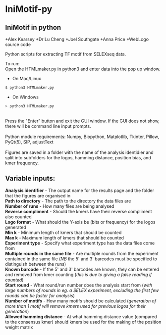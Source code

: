 # IniMotif-py

## IniMotif in python

+Alex Kearsey 
+Dr Lu Cheng
+Joel Southgate
+Anna Price
+WebLogo source code

Python scripts for extracting TF motif from SELEXseq data.

To run: <br />
Open the HTMLmaker.py in python3 and enter data into the pop up window.

* On Mac/Linux <br />
```bash
$ python3 HTMLmaker.py
```
* On Windows <br />
```bash
> python3 HTMLmaker.py
```
<br />
Press the "Enter" button and exit the GUI window. If the GUI does not show, there will be command line input prompts.
<br />
<br />
Python module requirements: Numpy, Biopython, Matplotlib, Tkinter, Pillow, PyQt(5), SIP, adjustText
<br />
<br />
Figures are saved in a folder with the name of the analysis identidier and split into subfolders for the logos, hamming distance, position bias, and kmer frequency.

## Variable inputs:

**Analysis identifier** - The output name for the results page and the folder that the figures are organised in <br />
**Path to directory** - The path to the directory the data files are <br />
**Number of runs** - How many files are being analysed <br />
**Reverse compliment** - Should the kmers have their reverse compliment also counted <br />
**Logo format** - What should the Y-axis be (bits or frequency) for the logos generated <br />
**Min k** - Minimum length of kmers that should be counted <br />
**Max k** - Maximum length of kmers that should be counted <br />
**Experiment type** - Specify what experiment type has the data files come from <br />
**Multiple rounds in the same file** - Are multiple rounds from the experiment contained in the same file (*NB* the 5' and 3' barcodes must be specified to distinguish between the runs) <br />
**Known barcode** - If the 5' and 3' barcodes are known, they can be entered and removed from kmer counting (*this is due to giving a false reading if counted*) <br />
**Start round** - What round/run number does the analysis start from (*with large numbers of rounds in eg. a SELEX experiment, excluding the first few rounds can be faster for analysis*) <br />
**Number of motifs** - How many motifs should be calculated (*generation of more than 1 motif will remove kmers used for previous logos for their generation*) <br />
**Allowed hamming distance** - At what hamming distance value (compared to the consensus kmer) should kmers be used for the making of the position weight matrix <br />
